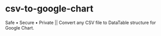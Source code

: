 # csv-to-google-chart
Safe • Secure • Private  || Convert any CSV file to DataTable structure for Google Chart.
